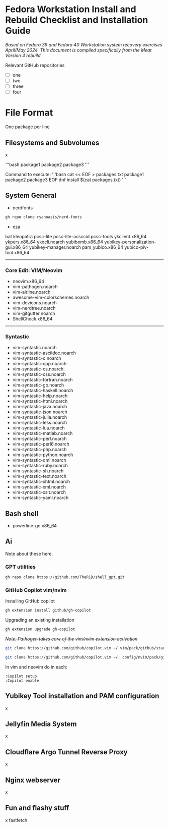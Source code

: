 # Fedora Workstation Install and Rebuild Checklist and Installation Guide
*Based on Fedora 39 and Fedora 40 Workstation system recovery exercises April/May 2024. This document is compiled specifically from the Meat Version 4 rebuild.*

Relevant GitHub repositories
- [ ] one
- [ ] two
- [ ] three
- [ ] four
# File Format
One package per line

## Filesystems and Subvolumes
x


'''bash
package1
package2
package3
'''

Command to execute:
'''bash
cat << EOF > packages.txt
package1
package2
package3
EOF
dnf install $(cat packages.txt)
'''

## System General
* nerdfonts 
```bash
gh repo clone ryanoasis/nerd-fonts
```
* eza

bat
kleopatra
pcsc-lite
pcsc-lite-acsccid
pcsc-tools
ykclient.x86_64
ykpers.x86_64
ykocli.noarch
yubibomb.x86_64
yubikey-personalization-gui.x86_64
yubikey-manager.noarch
pam_yubico.x86_64
yubico-piv-tool.x86_64

___

 ### Core Edit: VIM/Neovim
* neovim.x86_64
* vim-pathogen.noarch
* vim-airline.noarch
* awesome-vim-colorschemes.noarch
* vim-devicons.noarch
* vim-nerdtree.noarch
* vim-gitgutter.noarch
* ShellCheck.x86_64

 ___
 ### Syntastic
* vim-syntastic.noarch
* vim-syntastic-asciidoc.noarch
* vim-syntastic-c.noarch
* vim-syntastic-cpp.noarch
* vim-syntastic-cs.noarch
* vim-syntastic-css.noarch
* vim-syntastic-fortran.noarch
* vim-syntastic-go.noarch
* vim-syntastic-haskell.noarch
* vim-syntastic-help.noarch
* vim-syntastic-html.noarch
* vim-syntastic-java.noarch
* vim-syntastic-json.noarch
* vim-syntastic-julia.noarch
* vim-syntastic-less.noarch
* vim-syntastic-lua.noarch
* vim-syntastic-matlab.noarch
* vim-syntastic-perl.noarch
* vim-syntastic-perl6.noarch
* vim-syntastic-php.noarch
* vim-syntastic-python.noarch
* vim-syntastic-qml.noarch
* vim-syntastic-ruby.noarch
* vim-syntastic-sh.noarch
* vim-syntastic-text.noarch
* vim-syntastic-xhtml.noarch
* vim-syntastic-xml.noarch
* vim-syntastic-xslt.noarch
* vim-syntastic-yaml.noarch


## Bash shell
* powerline-go.x86_64


## Ai
Note about these here.

### GPT utilities
```bash
gh repo clone https://github.com/TheR1D/shell_gpt.git
```


### GitHub Copilot vim/nvim
Installing GitHub copilot 

```bash
gh extension install github/gh-copilot
```

Upgrading an existing installation
```bash
gh extension upgrade gh-copilot
```

*~~Note: Pathogen takes care of the vim/nvim extension activation~~*

 ```bash
 git clone https://github.com/github/copilot.vim ~/.vim/pack/github/start/copilot.vim
```
 
 ```bash
 git clone https://github.com/github/copilot.vim ~/. config/nvim/pack/github/start/copilot.vim
```

In vim and neovim do in each:
```vim
:Copilot setup
:Copilot enable
```

## Yubikey Tool installation and PAM configuration
x

## Jellyfin Media System
x

## Cloudflare Argo Tunnel Reverse Proxy 
x

## Nginx webserver 
x

## Fun and flashy stuff
x
fastfetch